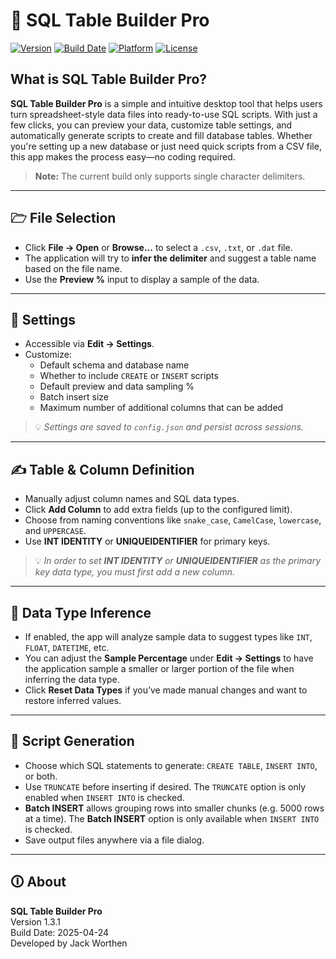 # 📘 SQL Table Builder Pro

[![Version](https://img.shields.io/badge/version-1.3.1-blue.svg)](https://github.com/your-repo)
[![Build Date](https://img.shields.io/badge/build-2025--04--24-lightgrey)](https://github.com/your-repo)
[![Platform](https://img.shields.io/badge/platform-Windows-blue)](https://github.com/your-repo)
[![License](https://img.shields.io/badge/license-MIT-green.svg)](LICENSE)

## What is SQL Table Builder Pro?

**SQL Table Builder Pro** is a simple and intuitive desktop tool that helps users turn spreadsheet-style data files into ready-to-use SQL scripts. With just a few clicks, you can preview your data, customize table settings, and automatically generate scripts to create and fill database tables. Whether you're setting up a new database or just need quick scripts from a CSV file, this app makes the process easy—no coding required.

> **Note:** The current build only supports single character delimiters.

---

## 🗁 File Selection

- Click **File → Open** or **Browse...** to select a `.csv`, `.txt`, or `.dat` file.
- The application will try to **infer the delimiter** and suggest a table name based on the file name.
- Use the **Preview %** input to display a sample of the data.

---

## 🔧 Settings

- Accessible via **Edit → Settings**.
- Customize:
  - Default schema and database name
  - Whether to include `CREATE` or `INSERT` scripts
  - Default preview and data sampling %
  - Batch insert size
  - Maximum number of additional columns that can be added

> 💡 *Settings are saved to `config.json` and persist across sessions.*

---

## ✍️ Table & Column Definition

- Manually adjust column names and SQL data types.
- Click **Add Column** to add extra fields (up to the configured limit).
- Choose from naming conventions like `snake_case`, `CamelCase`, `lowercase`, and `UPPERCASE`.
- Use **INT IDENTITY** or **UNIQUEIDENTIFIER** for primary keys.

> 💡 *In order to set **INT IDENTITY** or **UNIQUEIDENTIFIER** as the primary key data type, you must first add a new column.*

---

## 🧠 Data Type Inference

- If enabled, the app will analyze sample data to suggest types like `INT`, `FLOAT`, `DATETIME`, etc.
- You can adjust the **Sample Percentage** under **Edit → Settings** to have the application sample a smaller or larger portion of the file when inferring the data type.
- Click **Reset Data Types** if you’ve made manual changes and want to restore inferred values.

---

## 📜 Script Generation

- Choose which SQL statements to generate: `CREATE TABLE`, `INSERT INTO`, or both.
- Use `TRUNCATE` before inserting if desired. The `TRUNCATE` option is only enabled when `INSERT INTO` is checked.
- **Batch INSERT** allows grouping rows into smaller chunks (e.g. 5000 rows at a time). The **Batch INSERT** option is only available when `INSERT INTO` is checked.
- Save output files anywhere via a file dialog.

---

## 🛈 About

**SQL Table Builder Pro**  
Version 1.3.1  
Build Date: 2025-04-24  
Developed by Jack Worthen
